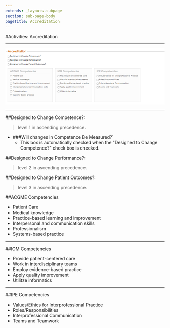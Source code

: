 ```yaml
---
extends: _layouts.subpage
section: sub-page-body
pageTitle: Accreditation
---
```


#Activities: Accreditation

---

![image of accreditation](../img/activity/accreditation.png)

---

##Designed to Change Competence?:
>level 1 in ascending precedence.

- ###Will changes in Competence Be Measured?`
    - This box is automatically checked when the "Designed to Change Competence?" check box is checked.

##Designed to Change Performance?:
>level 2 in ascending precedence.

##Designed to Change Patient Outcomes?:
>level 3 in ascending precedence.

##ACGME Competencies

- Patient Care
- Medical knowledge
- Practice-based learning and improvement
- Interpersonal and communication skills
- Professionalism
- Systems-based practice

---

##IOM Competencies

- Provide patient-centered care
- Work in interdisciplinary teams
- Employ evidence-based practice
- Apply quality improvement
- Utilitze informatics

---

##IPE Competencies

- Values/Ethics for Interprofessional Practice
- Roles/Responsibilities
- Interprofessional Communication
- Teams and Teamwork
